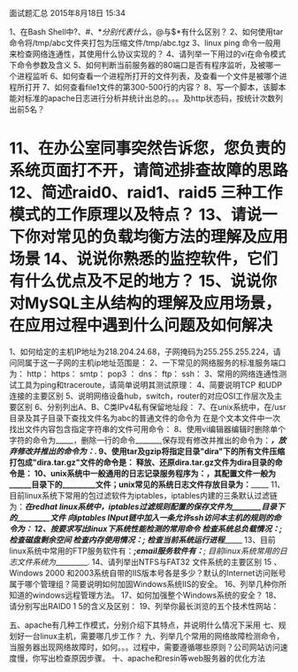 面试题汇总
2015年8月18日
15:34
 
1、在Bash Shell中$?、$#、$*分别代表什么，$@与$*有什么区别？
2、如何使用tar命令将/tmp/abc文件夹打包为压缩文件/tmp/abc.tgz
3、linux ping 命令一般用来检查网络连通性，其使用什么协议实现的？
4、请列举一下用过的vi在命令模式下命令参数及含义
5、如何判断当前服务器的80端口是否有程序监听，及被哪一个进程监听
6、如何查看一个进程所打开的文件列表，及查看一个文件是被哪个进程所打开
7、如何查看file1文件的第300-500行的内容？
8、写一个脚本，该脚本能对标准的apache日志进行分析并统计出总的。。。及http状态码，按统计次数列出前5名？
 
11、在办公室同事突然告诉您，您负责的系统页面打不开，请简述排查故障的思路
12、简述raid0、raid1、raid5 三种工作模式的工作原理以及特点？
13、请说一下你对常见的负载均衡方法的理解及应用场景
14、说说你熟悉的监控软件，它们有什么优点及不足的地方？
15、说说你对MySQL主从结构的理解及应用场景，在应用过程中遇到什么问题及如何解决
================================================
1、如何给定的主机IP地址为218.204.24.68，子网掩码为255.255.255.224，请问同属于这一子网的主机ip地址范围是：
2、一下常见的网络服务的标准服务端口为：
http：       https：         smtp：         pop3 ：            dns：        ftp：            ssh：
3、常用的网络连通性测试工具为ping和traceroute，请简单说明其测试原理：
4、简要说明TCP 和UDP 连接的主要区别
5、说明网络设备hub，switch，router的对应OSI工作层次及主要区别
6、分别列出A、B、C类IPv4私有保留地址段：
7、在unix系统中，在/usr目录及其子目录下查找文件名为abc的普通文件的命令为
在是个文本文件中一次找出文件内容包含指定字符串的文件可用命令：
8、使用vi编辑器编辑时删除单个字符的命令为_____，删除一行的命令_______,保存现有修改并推出的命令为：_______，放弃修改并推出的命令为：_________.
9、使用tar及gzip将指定目录"dira"下的所有文件压缩打包成"dira.tar.gz"文件的命令是：
释放、还原dira.tar.gz文件为dira目录的命令是：
10、unix系统中一般通用的日志记录服务程序为：______，其配置文件一般为______目录下的_________文件；unix常见的系统日志文件存放目录为：_________
11、目前linux系统下常用的包过滤软件为iptables，iptables内建的三条默认过滤链为：________________在redhat linux系统中，iptables过滤规则配置的保存文件为________目录下的_________文件
向iptables INput链中加入一条允许ssh访问本主机的规则的命令为：
12、按要求写出linux下系统性能检测的常用命令
检查系统总负载情况：___________;           检查磁盘剩余空间________
检查内存使用情况：____________;              检查当前系统运行进程____________
13、目前linux系统中常用的FTP服务软件有：__________;email服务软件有：_________;
目前linux系统常用的日志文件系统为__________.
14、请列举出NTFS与FAT32 文件系统的主要区别
15 、Windows 2000 和2003系统自带的IIS版本号各是多少？默认的Internet访问账号属于哪个管理组？简要说明如何加固Windows系统IIS的安全。
16、列举几种你所知道的windows远程管理方法。
17、如何加强整个Windows系统的安全？
18、请分别写出RAID0 1 5的含义及区别：
19、列举你最长浏览的五个技术性网站：
 
 
五、apache有几种工作模式，分别介绍下其特点，并说明什么情况下采用
七、规划好一台linux主机，需要哪几步工作？
九、列举几个常用的网络故障检测命令，当服务器出现网络故障时，如何。。。过程中，需要遵循哪些原则？公司网站访问速度慢，你写出检查原因步骤。
十、apache和resin等web服务器的优化方法
 
 
 
 
 
